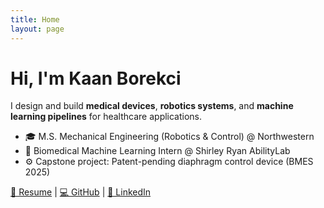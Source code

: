 ```yaml
---
title: Home
layout: page
---
```

# Hi, I'm Kaan Borekci 

I design and build **medical devices**, **robotics systems**, and **machine learning pipelines** for healthcare applications.  

- 🎓 M.S. Mechanical Engineering (Robotics & Control) @ Northwestern  
- 🔬 Biomedical Machine Learning Intern @ Shirley Ryan AbilityLab  
- ⚙️ Capstone project: Patent-pending diaphragm control device (BMES 2025)  

[📄 Resume](resume.md) | [💻 GitHub](https://github.com/kborekci06) | [🔗 LinkedIn](https://linkedin.com/in/kborekci)
